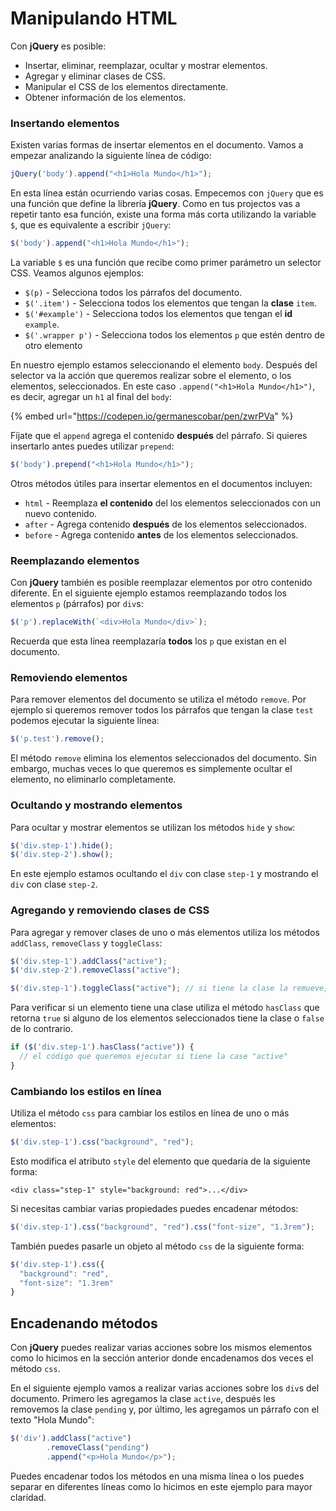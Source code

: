 # Manipulando HTML

Con **jQuery** es posible:

* Insertar, eliminar, reemplazar, ocultar y mostrar elementos.
* Agregar y eliminar clases de CSS.
* Manipular el CSS de los elementos directamente.
* Obtener información de los elementos.

### Insertando elementos

Existen varias formas de insertar elementos en el documento. Vamos a empezar analizando la siguiente línea de código:

```javascript
jQuery('body').append("<h1>Hola Mundo</h1>");
```

En esta línea están ocurriendo varias cosas. Empecemos con `jQuery` que es una función que define la librería **jQuery**. Como en tus projectos vas a repetir tanto esa función, existe una forma más corta utilizando la variable `$`, que es equivalente a escribir `jQuery`:

```javascript
$('body').append("<h1>Hola Mundo</h1>");
```

La variable `$` es una función que recibe como primer parámetro un selector CSS. Veamos algunos ejemplos:

* `$(p)` - Selecciona todos los párrafos del documento.
* `$('.item')` - Selecciona todos los elementos que tengan la **clase** `item`.
* `$('#example')` - Selecciona todos los elementos que tengan el **id** `example`.
* `$('.wrapper p')` - Selecciona todos los elementos `p` que estén dentro de otro elemento

En nuestro ejemplo estamos seleccionando el elemento `body`. Después del selector va la acción que queremos realizar sobre el elemento, o los elementos, seleccionados. En este caso `.append("<h1>Hola Mundo</h1>")`, es decir, agregar un `h1` al final del `body`:

{% embed url="https://codepen.io/germanescobar/pen/zwrPVa" %}

Fíjate que el `append` agrega el contenido **después** del párrafo. Si quieres insertarlo antes puedes utilizar `prepend`:

```javascript
$('body').prepend("<h1>Hola Mundo</h1>");
```

Otros métodos útiles para insertar elementos en el documentos incluyen:

* `html` - Reemplaza **el contenido** del los elementos seleccionados con un nuevo contenido.
* `after` - Agrega contenido **después** de los elementos seleccionados.
* `before` - Agrega contenido **antes** de los elementos seleccionados.

### Reemplazando elementos

Con **jQuery** también es posible reemplazar elementos por otro contenido diferente. En el siguiente ejemplo estamos reemplazando todos los elementos `p` \(párrafos\) por `div`s:

```javascript
$('p').replaceWith(`<div>Hola Mundo</div>`);
```

Recuerda que esta línea reemplazaría **todos** los `p` que existan en el documento.

### Removiendo elementos

Para remover elementos del documento se utiliza el método `remove`. Por ejemplo si queremos remover todos los párrafos que tengan la clase `test` podemos ejecutar la siguiente línea:

```javascript
$('p.test').remove();
```

El método `remove` elimina los elementos seleccionados del documento. Sin embargo, muchas veces lo que queremos es simplemente ocultar el elemento, no eliminarlo completamente.

### Ocultando y mostrando elementos

Para ocultar y mostrar elementos se utilizan los métodos `hide` y `show`:

```javascript
$('div.step-1').hide();
$('div.step-2').show();
```

En este ejemplo estamos ocultando el `div` con clase `step-1` y mostrando el `div` con clase `step-2`.

### Agregando y removiendo clases de CSS

Para agregar y remover clases de uno o más elementos utiliza los métodos `addClass`, `removeClass` y `toggleClass`:

```javascript
$('div.step-1').addClass("active");
$('div.step-2').removeClass("active");

$('div.step-1').toggleClass("active"); // si tiene la clase la remueve, de lo contrario la agrega
```

Para verificar si un elemento tiene una clase utiliza el método `hasClass` que retorna `true` si alguno de los elementos seleccionados tiene la clase o `false` de lo contrario.

```javascript
if ($('div.step-1').hasClass("active")) {
  // el código que queremos ejecutar si tiene la case "active"
}
```

### Cambiando los estilos en línea

Utiliza el método `css` para cambiar los estilos en línea de uno o más elementos:

```javascript
$('div.step-1').css("background", "red");
```

Esto modifica el atributo `style` del elemento que quedaría de la siguiente forma:

```markup
<div class="step-1" style="background: red">...</div>
```

Si necesitas cambiar varias propiedades puedes encadenar métodos:

```javascript
$('div.step-1').css("background", "red").css("font-size", "1.3rem");
```

También puedes pasarle un objeto al método `css` de la siguiente forma:

```javascript
$('div.step-1').css({
  "background": "red",
  "font-size": "1.3rem"
}
```

## Encadenando métodos

Con **jQuery** puedes realizar varias acciones sobre los mismos elementos como lo hicimos en la sección anterior donde encadenamos dos veces el método `css`.

En el siguiente ejemplo vamos a realizar varias acciones sobre los `div`s del documento. Primero les agregamos la clase `active`, después les removemos la clase `pending` y, por último, les agregamos un párrafo con el texto "Hola Mundo":

```javascript
$('div').addClass("active")
        .removeClass("pending")
        .append("<p>Hola Mundo</p>");
```

Puedes encadenar todos los métodos en una misma línea o los puedes separar en diferentes líneas como lo hicimos en este ejemplo para mayor claridad.
